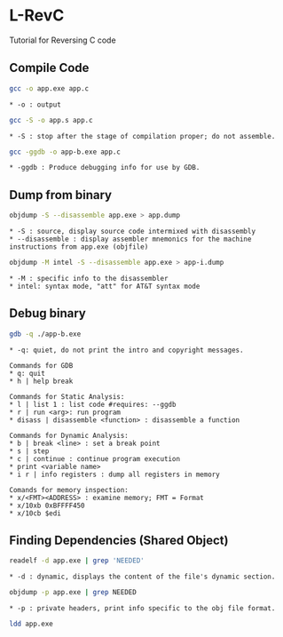 # L-RevC
Tutorial for Reversing C code

Compile Code
------

```bash
gcc -o app.exe app.c
```

	* -o : output 

```bash
gcc -S -o app.s app.c 
```

	* -S : stop after the stage of compilation proper; do not assemble.


```bash
gcc -ggdb -o app-b.exe app.c 
```

	* -ggdb : Produce debugging info for use by GDB. 





Dump from binary
------

```bash
objdump -S --disassemble app.exe > app.dump
```

	* -S : source, display source code intermixed with disassembly 
	* --disassemble : display assembler mnemonics for the machine instructions from app.exe (objfile)

```bash
objdump -M intel -S --disassemble app.exe > app-i.dump 
```

	* -M : specific info to the disassembler
	* intel: syntax mode, "att" for AT&T syntax mode


Debug binary
------
```bash
gdb -q ./app-b.exe
```
	* -q: quiet, do not print the intro and copyright messages.

	Commands for GDB
	* q: quit
	* h | help break

	Commands for Static Analysis:
	* l | list 1 : list code #requires: --ggdb
	* r | run <arg>: run program
	* disass | disassemble <function> : disassemble a function

	Commands for Dynamic Analysis:
	* b | break <line> : set a break point
	* s | step
	* c | continue : continue program execution
	* print <variable name>
	* i r | info registers : dump all registers in memory

	Comands for memory inspection:
	* x/<FMT><ADDRESS> : examine memory; FMT = Format
	* x/10xb 0xBFFFF450
	* x/10cb $edi





Finding Dependencies (Shared Object)
------

```bash
readelf -d app.exe | grep 'NEEDED'
```

	* -d : dynamic, displays the content of the file's dynamic section. 


```bash
objdump -p app.exe | grep NEEDED
```

	* -p : private headers, print info specific to the obj file format. 

```bash
ldd app.exe
```